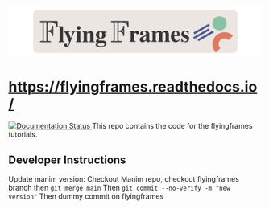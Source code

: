 <div style="text-align:center">


![](banner.png)

</div>


# https://flyingframes.readthedocs.io/ 






<a href='https://flyingframes.readthedocs.io/en/latest/?badge=latest'>
    <img src='https://readthedocs.org/projects/flyingframes/badge/?version=latest' alt='Documentation Status' />
</a> This repo contains the code for the flyingframes tutorials.




## Developer Instructions
Update manim version:
Checkout Manim repo, checkout flyingframes branch then `git merge main`
Then `git commit --no-verify -m "new version"`
Then dummy commit on flyingframes